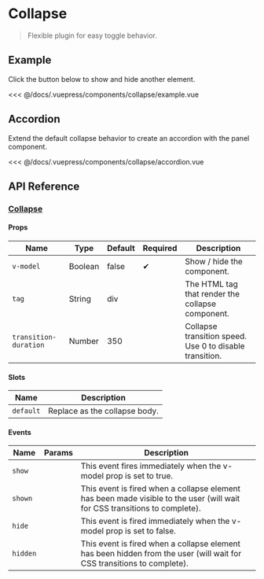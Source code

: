 # Collapse

> Flexible plugin for easy toggle behavior.

## Example

Click the button below to show and hide another element.

<collapse-example/>

<<< @/docs/.vuepress/components/collapse/example.vue

## Accordion

Extend the default collapse behavior to create an accordion with the panel component.

<collapse-accordion/>

<<< @/docs/.vuepress/components/collapse/accordion.vue

## API Reference

### [Collapse](https://github.com/wxsms/uiv/blob/master/src/components/collapse/Collapse.vue)

#### Props

Name                  | Type       | Default  | Required | Description
----------------      | ---------- | -------- | -------- | -----------------------
`v-model`             | Boolean    | false    | &#10004; | Show / hide the component.
`tag`                 | String     | div      |          | The HTML tag that render the collapse component.
`transition-duration` | Number     | 350      |          | Collapse transition speed. Use 0 to disable transition.

#### Slots

Name      | Description
--------- | -----------------------
`default` | Replace as the collapse body.

#### Events

Name        | Params | Description
----------- | ------ | ---------------
`show`      |        | This event fires immediately when the v-model prop is set to true.
`shown`     |        | This event is fired when a collapse element has been made visible to the user (will wait for CSS transitions to complete).
`hide`      |        | 	This event is fired immediately when the v-model prop is set to false.
`hidden`    |        | This event is fired when a collapse element has been hidden from the user (will wait for CSS transitions to complete).
